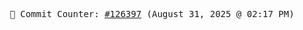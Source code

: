 <p align="center">
    <samp>
        📮 Commit Counter: <a href="https://github.com/Javascript-void0/Javascript-void0/commits/main">#126397</a> (August 31, 2025 @ 02:17 PM)
    </samp>
</p>